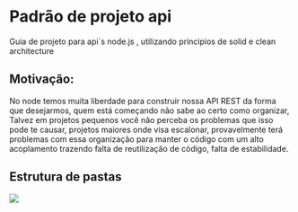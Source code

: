 # Padrão de projeto api
Guia de projeto para api´s node.js , utilizando principios de solid e clean architecture

## Motivação:
No node temos muita liberdade para construir nossa API REST da forma que desejarmos, quem está começando não sabe ao certo como organizar,
Talvez em projetos pequenos você não perceba os problemas que isso pode te causar, projetos maiores onde visa escalonar, provavelmente terá problemas com essa organização para manter o código com um alto acoplamento trazendo falta de reutilização de código, falta de estabilidade.


## Estrutura de pastas
<img src="https://gist.github.com/diomalta/0ed9d973c982c0fe45a8ea27252aa555.js">



 
 
  
